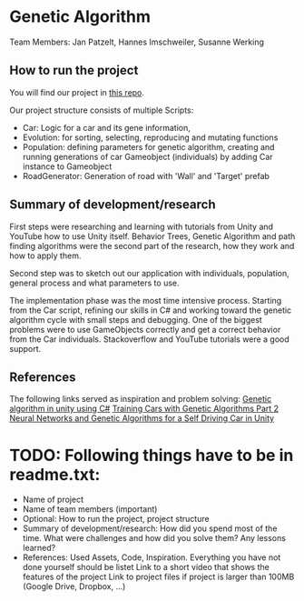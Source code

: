 # Genetic Algorithm
Team Members: Jan Patzelt, Hannes Imschweiler, Susanne Werking

## How to run the project
You will find our project in [this repo](https://github.com/Phr4sY/RT3D_PoC/tree/textOnCanvas).

Our project structure consists of multiple Scripts:
* Car: Logic for a car and its gene information, 
* Evolution: for sorting, selecting, reproducing and mutating functions
* Population: defining parameters for genetic algorithm, creating and running generations of car Gameobject (individuals) by adding Car instance to Gameobject
* RoadGenerator: Generation of road with 'Wall' and 'Target' prefab 


## Summary of development/research
First steps were researching and learning with tutorials from Unity and YouTube how to use Unity itself. Behavior Trees, Genetic Algorithm and path finding algorithms were the second part of the research, how they work and how to apply them. 

Second step was to sketch out our application with individuals, population, general process and what parameters to use.

The implementation phase was the most time intensive process. Starting from the Car script, refining our skills in C# and working toward the genetic algorithm cycle with small steps and debugging. One of the biggest problems were to use GameObjects correctly and get a correct behavior from the Car individuals. Stackoverflow and YouTube tutorials were a good support.


## References
The following links served as inspiration and problem solving:
[Genetic algorithm in unity using C#](https://medium.com/analytics-vidhya/genetic-algorithm-in-unity-using-c-72f0fafb535c)
[Training Cars with Genetic Algorithms Part 2](https://www.youtube.com/watch?v=R4Ty165kMlo)
[Neural Networks and Genetic Algorithms for a Self Driving Car in Unity](https://www.youtube.com/watch?v=C6SZUU8XQQ0)



# TODO: Following things have to be in readme.txt:
   - Name of project
   - Name of team members (important)
   - Optional: How to run the project, project structure
   - Summary of development/research: How did you spend most of the time. What were challenges and how did you solve them? Any lessons learned?
   - References: Used Assets, Code, Inspiration. Everything you have not done yourself should be listet
    Link to a short video that shows the features of the project
    Link to project files if project is larger than 100MB (Google Drive, Dropbox, ...)
